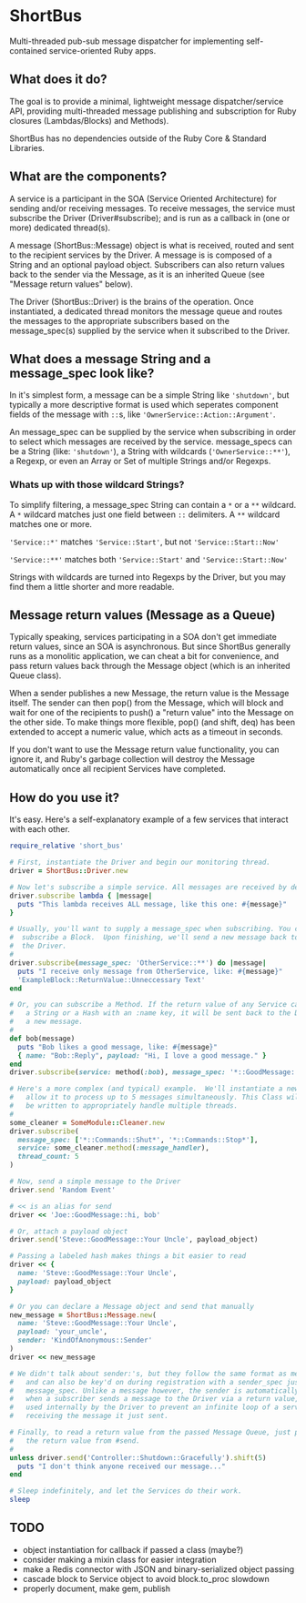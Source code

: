 # ShortBus
Multi-threaded pub-sub message dispatcher for implementing self-contained service-oriented Ruby apps.

## What does it do?
The goal is to provide a minimal, lightweight message dispatcher/service API, providing multi-threaded message publishing and subscription for Ruby closures (Lambdas/Blocks) and Methods).

ShortBus has no dependencies outside of the Ruby Core & Standard Libraries.

## What are the components?
A service is a participant in the SOA (Service Oriented Architecture) for sending and/or receiving messages. To receive messages, the service must subscribe the Driver (Driver#subscribe); and is run as a callback in (one or more) dedicated thread(s).

A message (ShortBus::Message) object is what is received, routed and sent to the recipient services by the Driver. A message is is composed of a String and an optional payload object. Subscribers can also return values back to the sender via the Message, as it is an inherited Queue (see "Message return values" below).

The Driver (ShortBus::Driver) is the brains of the operation. Once instantiated, a dedicated thread monitors the message queue and routes the messages to the appropriate subscribers based on the message\_spec(s) supplied by the service when it subscribed to the Driver.

## What does a message String and a message\_spec look like?
In it's simplest form, a message can be a simple String like `'shutdown'`, but typically a more descriptive format is used which seperates component fields of the message with `::`s, like `'OwnerService::Action::Argument'`.

An message\_spec can be supplied by the service when subscribing in order to select which messages are received by the service. message\_specs can be a String (like: `'shutdown'`), a String with wildcards (`'OwnerService::**'`), a Regexp, or even an Array or Set of multiple Strings and/or Regexps.

### Whats up with those wildcard Strings?
To simplify filtering, a message\_spec String can contain a `*` or a `**` wildcard. A `*` wildcard matches just one field between `::` delimiters. A `**` wildcard matches one or more.

`'Service::*'` matches `'Service::Start'`, but not `'Service::Start::Now'`

`'Service::**'` matches both `'Service::Start'` and `'Service::Start::Now'`

Strings with wildcards are turned into Regexps by the Driver, but you may find them a little shorter and more readable.

## Message return values (Message as a Queue)
Typically speaking, services participating in a SOA don't get immediate return values, since an SOA is asynchronous. But since ShortBus generally runs as a monolitic application, we can cheat a bit for convenience, and pass return values back through the Message object (which is an inherited Queue class).

When a sender publishes a new Message, the return value is the Message itself. The sender can then pop() from the Message, which will block and wait for one of the recipients to push() a "return value" into the Message on the other side. To make things more flexible, pop() (and shift, deq) has been extended to accept a numeric value, which acts as a timeout in seconds.

If you don't want to use the Message return value functionality, you can ignore it, and Ruby's garbage collection will destroy the Message automatically once all recipient Services have completed.

## How do you use it?
It's easy. Here's a self-explanatory example of a few services that interact with each other.

```ruby
require_relative 'short_bus'

# First, instantiate the Driver and begin our monitoring thread.
driver = ShortBus::Driver.new

# Now let's subscribe a simple service. All messages are received by default.
driver.subscribe lambda { |message|
  puts "This lambda receives ALL message, like this one: #{message}"
}

# Usually, you'll want to supply a message_spec when subscribing. You can also
#  subscribe a Block.  Upon finishing, we'll send a new message back to
#  the Driver.
#
driver.subscribe(message_spec: 'OtherService::**') do |message|
  puts "I receive only message from OtherService, like: #{message}"
  'ExampleBlock::ReturnValue::Unneccessary Text'
end

# Or, you can subscribe a Method. If the return value of any Service callback is
#   a String or a Hash with an :name key, it will be sent back to the Driver as
#   a new message.
#
def bob(message)
  puts "Bob likes a good message, like: #{message}"
  { name: "Bob::Reply", payload: "Hi, I love a good message." }
end
driver.subscribe(service: method(:bob), message_spec: '*::GoodMessage::**')

# Here's a more complex (and typical) example.  We'll instantiate a new object
#   allow it to process up to 5 messages simultaneously. This Class will need to
#   be written to appropriately handle multiple threads.
#
some_cleaner = SomeModule::Cleaner.new
driver.subscribe(
  message_spec: ['*::Commands::Shut*', '*::Commands::Stop*'],
  service: some_cleaner.method(:message_handler),
  thread_count: 5
)

# Now, send a simple message to the Driver
driver.send 'Random Event'

# << is an alias for send
driver << 'Joe::GoodMessage::hi, bob'

# Or, attach a payload object
driver.send('Steve::GoodMessage::Your Uncle', payload_object)

# Passing a labeled hash makes things a bit easier to read
driver << { 
  name: 'Steve::GoodMessage::Your Uncle',
  payload: payload_object
}

# Or you can declare a Message object and send that manually
new_message = ShortBus::Message.new(
  name: 'Steve::GoodMessage::Your Uncle',
  payload: 'your_uncle',
  sender: 'KindOfAnonymous::Sender'
)
driver << new_message

# We didn't talk about sender:'s, but they follow the same format as messages,
#   and can also be key'd on during registration with a sender_spec just like
#   message_spec. Unlike a message however, the sender is automatically populated
#   when a subscriber sends a message to the Driver via a return value, and is
#   used internally by the Driver to prevent an infinite loop of a service
#   receiving the message it just sent.

# Finally, to read a return value from the passed Message Queue, just pop it off
#   the return value from #send.
#
unless driver.send('Controller::Shutdown::Gracefully').shift(5)
  puts "I don't think anyone received our message..."
end

# Sleep indefinitely, and let the Services do their work.
sleep
```

## TODO

- object instantiation for callback if passed a class (maybe?)
- consider making a mixin class for easier integration
- make a Redis connector with JSON and binary-serialized object passing
- cascade block to Service object to avoid block.to\_proc slowdown
- properly document, make gem, publish
